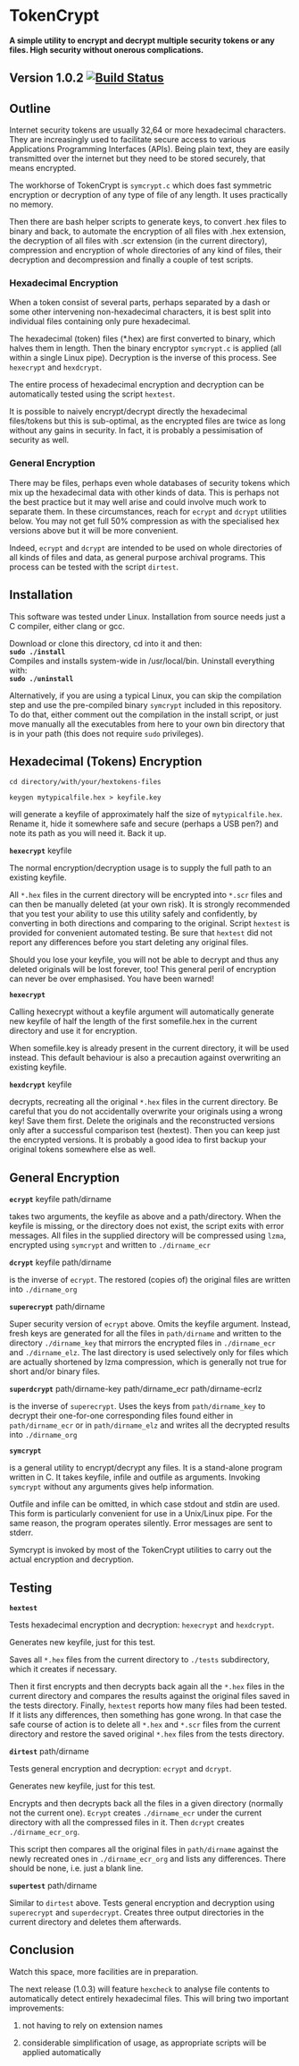 # TokenCrypt

**A simple utility to encrypt and decrypt multiple security tokens or any files.
High security without onerous complications.**

## Version 1.0.2  [![Build Status](https://img.shields.io/endpoint.svg?url=https%3A%2F%2Factions-badge.atrox.dev%2Fatrox%2Fsync-dotenv%2Fbadge&style=flat)](https://actions-badge.atrox.dev/atrox/sync-dotenv/goto)

## Outline

Internet security tokens are usually 32,64 or more hexadecimal characters. 
They are increasingly used to facilitate secure access to various 
Applications Programming Interfaces (APIs). Being plain text,
they are easily transmitted over the internet but they need to be stored securely, that means encrypted.

The workhorse of TokenCrypt is `symcrypt.c` which does fast symmetric
encryption or decryption of any type of file of any length. It uses practically no memory.

Then there are 
bash helper scripts to generate keys, to convert .hex files to binary and back, 
to automate the encryption of all files with .hex extension, the decryption of
all files with .scr extension (in the current directory), compression and encryption of whole directories of any kind of files, their decryption and decompression and finally a couple of test scripts.

### Hexadecimal Encryption

When a token consist of several parts, perhaps separated by a dash or some other intervening non-hexadecimal characters, it is best split into individual files containing only pure hexadecimal.

The hexadecimal (token) files (*.hex) are first converted to binary, 
which halves them in length. Then the binary encryptor `symcrypt.c` is applied
(all within a single Linux pipe).
Decryption is the inverse of this process. See `hexecrypt` and `hexdcrypt`.

The entire process of hexadecimal encryption and decryption can be automatically tested using the script `hextest`.

It is possible to naively encrypt/decrypt directly the hexadecimal files/tokens
but this is sub-optimal, as the encrypted files are twice as long without any gains
in security. In fact, it is probably a pessimisation of security as well.

### General Encryption

There may be files, perhaps even whole databases of security tokens which mix up the 
hexadecimal data with other kinds of data. This is perhaps not the best practice but 
it may well arise and could involve much work to separate them.
In these circumstances, reach for `ecrypt` and `dcrypt` utilities below.
You may not get full 50% compression as with the specialised hex versions above but it will be more convenient.

Indeed, `ecrypt` and `dcrypt` are intended to be used on whole directories of all kinds of files and data, as general purpose archival programs. This process can be tested with the script ``dirtest``.

## Installation

This software was tested under Linux. 
Installation from source needs just a C compiler, either clang or gcc.

Download or clone this directory, cd into it and then:  
**`sudo ./install`**  
Compiles and installs system-wide in /usr/local/bin. Uninstall everything with:  
**`sudo ./uninstall`**

Alternatively, if you are using a typical Linux, you can skip the compilation step
and use the pre-compiled binary `symcrypt` included in this repository. To do that, 
either comment out the compilation in the install script, or just move manually 
all the executables from here to your own bin directory that is in your path 
(this does not require `sudo` privileges).

## Hexadecimal (Tokens) Encryption

`cd directory/with/your/hextokens-files`

`keygen mytypicalfile.hex > keyfile.key`

will generate a keyfile of approximately half the size of `mytypicalfile.hex`. Rename it, hide it somewhere safe and secure (perhaps a USB pen?) and note its path as you will need it. Back it up.
  
**`hexecrypt`** keyfile
  
The normal encryption/decryption usage is to supply the full path to an existing keyfile.
 
All `*.hex` files in the current directory will be encrypted into `*.scr` files and
can then be manually deleted (at your own risk). It is strongly recommended
that you test your ability to use this utility safely and confidently, by
converting in both directions and comparing to the original.
Script `hextest` is provided for convenient automated testing.
Be sure that `hextest` did not report any differences before you start deleting any original files.

Should you lose your keyfile, you will not be able to decrypt and thus any
deleted originals will be lost forever, too! This general peril of encryption can never
be over emphasised. You have been warned!

**`hexecrypt`**

Calling hexecrypt without a keyfile argument will automatically generate 
new keyfile of half the length of the first somefile.hex in the current directory and use it
for encryption.

When somefile.key is already present in the current directory, it will be used instead.
This default behaviour is also a precaution against overwriting an existing keyfile.

**`hexdcrypt`** keyfile

decrypts, recreating all the original `*.hex` files in the current directory. 
Be careful that you do not accidentally overwrite your originals using a wrong key!
Save them first. Delete the originals and the reconstructed versions 
only after a successful comparison test (hextest). Then you can keep just the encrypted versions. It is probably a good idea to first backup your original tokens somewhere else as well.

## General Encryption

**`ecrypt`** keyfile path/dirname

takes two arguments, the keyfile as above and a path/directory. 
When the keyfile is missing, or the directory does not exist, the script exits with error messages.
All files in the supplied directory will be compressed using `lzma`,
encrypted  using `symcrypt` and written to `./dirname_ecr`

**`dcrypt`** keyfile path/dirname

is the inverse of `ecrypt`. The restored (copies of) the original files are
written into `./dirname_org`

**`superecrypt`** path/dirname

Super security version of `ecrypt` above. Omits the keyfile argument. Instead, fresh keys are generated for all the files in `path/dirname` and written to the directory `./dirname_key` that mirrors the encrypted files in `./dirname_ecr` and `./dirname_elz`.
The last directory is used selectively only for files which are actually shortened by lzma compression, which is generally not true for short and/or binary files.

**`superdcrypt`** path/dirname-key path/dirname_ecr path/dirname-ecrlz

is the inverse of `superecrypt`. Uses the keys from  `path/dirname_key` to decrypt their one-for-one corresponding files found either in `path/dirname_ecr` or in `path/dirname_elz` and writes all the decrypted results into `./dirname_org`

**`symcrypt`**

is a general utility to encrypt/decrypt any files.
It is a stand-alone program written in C. It takes keyfile, infile and outfile as arguments.
Invoking `symcrypt` without any arguments gives help information.

Outfile and infile can be omitted, in which case stdout and stdin are used.
This form is particularly convenient for use in a Unix/Linux pipe.
For the same reason, the program operates silently. Error messages are sent to stderr.

Symcrypt is invoked by most of the TokenCrypt utilities to
carry out the actual encryption and decryption.

## Testing

**`hextest`**

Tests hexadecimal encryption and decryption: `hexecrypt` and `hexdcrypt`.

Generates new keyfile, just for this test.

Saves all `*.hex` files from the current directory to 
`./tests` subdirectory, which it creates if necessary.

Then it first encrypts and then decrypts back again all the `*.hex` 
files in the current directory and compares the results against the original files saved in the tests directory.
Finally, `hextest` reports how many files had been tested. 
If it lists any differences, then something has gone wrong. 
In that case the safe course of action is to delete all `*.hex` and `*.scr` files from
the current directory and restore the saved original `*.hex` files from the tests directory.

**`dirtest`** path/dirname

Tests general encryption and decryption: `ecrypt` and `dcrypt`.

Generates new keyfile, just for this test.

Encrypts and then decrypts back all the files in a given directory (normally not the current one).
`Ecrypt` creates `./dirname_ecr` under the current directory with all the compressed files in it. Then `dcrypt` creates `./dirname_ecr_org`. 

This script then compares all the original files in `path/dirname` against the newly recreated ones in 
`./dirname_ecr_org` and lists any differences. There should be none, i.e. just a blank line.

**`supertest`** path/dirname

Similar to `dirtest` above. Tests general encryption and decryption using `superecrypt` and `superdecrypt`. Creates three output directories in the current directory and deletes them afterwards.

## Conclusion

Watch this space, more facilities are in preparation.

The next release (1.0.3) will feature `hexcheck` to analyse file contents
to automatically detect entirely hexadecimal files. This will bring two important improvements:

 1. not having to rely on extension names

 2. considerable simplification of usage, as appropriate scripts will be 
 applied automatically
